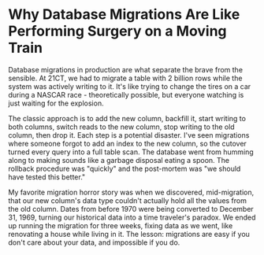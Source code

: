 ---
---
# Why Database Migrations Are Like Performing Surgery on a Moving Train

Database migrations in production are what separate the brave from the sensible. At 21CT, we had to migrate a table with 2 billion rows while the system was actively writing to it. It's like trying to change the tires on a car during a NASCAR race - theoretically possible, but everyone watching is just waiting for the explosion.

The classic approach is to add the new column, backfill it, start writing to both columns, switch reads to the new column, stop writing to the old column, then drop it. Each step is a potential disaster. I've seen migrations where someone forgot to add an index to the new column, so the cutover turned every query into a full table scan. The database went from humming along to making sounds like a garbage disposal eating a spoon. The rollback procedure was "quickly" and the post-mortem was "we should have tested this better."

My favorite migration horror story was when we discovered, mid-migration, that our new column's data type couldn't actually hold all the values from the old column. Dates from before 1970 were being converted to December 31, 1969, turning our historical data into a time traveler's paradox. We ended up running the migration for three weeks, fixing data as we went, like renovating a house while living in it. The lesson: migrations are easy if you don't care about your data, and impossible if you do.

